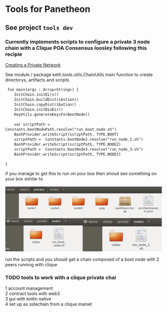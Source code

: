 # Tools for Panetheon

## See project `tools dev`

### Currently implements scripts to configure a private 3 node chain  with a Clique POA Consensus loosley following this recipie 
[Creating a Private Network](https://docs.pantheon.pegasys.tech/en/latest/Tutorials/Create-Private-Network/)

 See module / package keth.tools.utils.ChainUtils main function to create directorys, artifacts and scripts 

```
 fun main(args : Array<String>) {
    InitChain.initDirs()
    InitChain.buildDistribution()
    InitChain.copyDistribution()
    InitChain.initBinDir()
    KeyUtils.generateKeysForBootNode()

    var scriptPath =  Constants.bootNodePath.resolve("run_boot_node.sh")
    BashProvider.writeScript(scriptPath, TYPE.BOOT)
    scriptPath =  Constants.bootNode2.resolve("run_node_2.sh")
    BashProvider.writeScript(scriptPath, TYPE.NODE2)
    scriptPath =  Constants.bootNode3.resolve("run_node_3.sh")
    BashProvider.writeScript(scriptPath, TYPE.NODE3)

}
```

if you manage to get this to run on your box then shoud see something on your box similar to

![demo](https://github.com/nsavageJVM/pantheon/blob/tools_dev/tools-dev/prichain.png "dirs, scripts, artifacts")

run the scripts and you should get a chain composed of a boot node with 2 peers running with clique

### TODO tools to work with a clique private chai
1 account management  
2 contract tools with web3  
3 gui with kotlin native   
4 set up as sidechain from a clique mainet
      